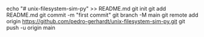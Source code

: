 echo "# unix-filesystem-sim-py" >> README.md
git init
git add README.md
git commit -m "first commit"
git branch -M main
git remote add origin https://github.com/pedro-gerhardt/unix-filesystem-sim-py.git
git push -u origin main
